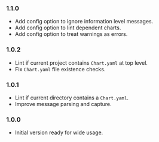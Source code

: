 ### 1.1.0
- Add config option to ignore information level messages.
- Add config option to lint dependent charts.
- Add config option to treat warnings as errors.

### 1.0.2
- Lint if current project contains `Chart.yaml` at top level.
- Fix `Chart.yaml` file existence checks.

### 1.0.1
- Lint if current directory contains a `Chart.yaml`.
- Improve message parsing and capture.

### 1.0.0
- Initial version ready for wide usage.
